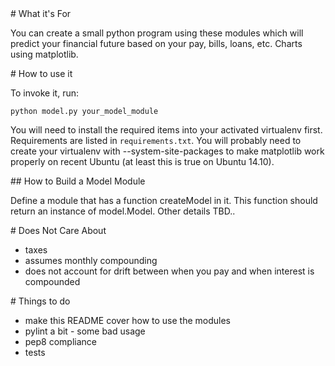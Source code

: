 <A name="toc1-0" title="What it's For" />
# What it's For

You can create a small python program using these modules which will predict your financial future based on your pay, bills, loans, etc. Charts using matplotlib.

<A name="toc1-5" title="How to use it" />
# How to use it

To invoke it, run:

    python model.py your_model_module

You will need to install the required items into your activated virtualenv first. Requirements are listed in `requirements.txt`. You will probably need to create your virtualenv with --system-site-packages to make matplotlib work properly on recent Ubuntu (at least this is true on Ubuntu 14.10).

<A name="toc2-14" title="How to Build a Model Module" />
## How to Build a Model Module

Define a module that has a function createModel in it.  This function should return an instance of model.Model. Other details TBD..

<A name="toc1-19" title="Does Not Care About" />
# Does Not Care About

* taxes
* assumes monthly compounding
* does not account for drift between when you pay and when interest is compounded

<A name="toc1-26" title="Things to do" />
# Things to do

* make this README cover how to use the modules
* pylint a bit - some bad usage
* pep8 compliance
* tests

